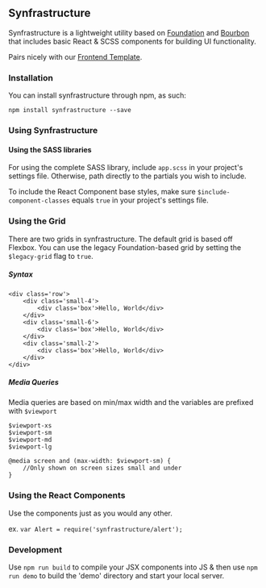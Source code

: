 Synfrastructure
----

Synfrastructure is a lightweight utility based on [Foundation](https://github.com/zurb/foundation) and [Bourbon](https://github.com/thoughtbot/bourbon) that includes basic React & SCSS components for building UI functionality.

Pairs nicely with our [Frontend Template](https://github.com/synapsestudios/frontend-template).

### Installation

You can install synfrastructure through npm, as such:

```
npm install synfrastructure --save
```

### Using Synfrastructure

#### Using the SASS libraries
For using the complete SASS library, include `app.scss` in your project's settings file. Otherwise, path directly to the partials you wish to include.

To include the React Component base styles, make sure `$include-component-classes` equals `true` in your project's settings file.

### Using the Grid
There are two grids in synfrastructure. The default grid is based off Flexbox. You can use the legacy Foundation-based grid by setting the `$legacy-grid` flag to `true`.

##### Syntax
```
<div class='row'>
    <div class='small-4'>
        <div class='box'>Hello, World</div>
    </div>
    <div class='small-6'>
        <div class='box'>Hello, World</div>
    </div>
    <div class='small-2'>
        <div class='box'>Hello, World</div>
    </div>
</div>
```

##### Media Queries
Media queries are based on min/max width and the variables are prefixed with `$viewport`
```
$viewport-xs
$viewport-sm
$viewport-md
$viewport-lg

@media screen and (max-width: $viewport-sm) {
    //Only shown on screen sizes small and under
}
```

### Using the React Components
Use the components just as you would any other.

ex. `var Alert = require('synfrastructure/alert');`

### Development

Use `npm run build` to compile your JSX components into JS & then use `npm run demo` to build the 'demo' directory and start your local server.


